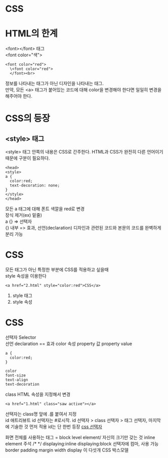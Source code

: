 # CSS

# HTML의 한계
\<font>\</font> 태그<br>
\<font color="색"><br>
```
<font color="red">
  \<font color="red">
  </font><br>
```
정보를 나타내는 태그가 아닌 디자인을 나타내는 태그.<br>
만약, 모든 \<a> 태그가 붙어있는 코드에 대해 color을 변경해야 한다면 일일히 변경을 해주어야 한다.
# CSS의 등장
## \<style> 태그
\<style> 태그 안쪽의 내용은 CSS로 간주한다. HTML과 CSS가 완전히 다른 언어이기 때문에 구분이 필요하다.<br>
  ```
  <head>
<style>
  a {
    color:red;
    text-decoration: none;
  }
</style>
  </head>
  ```
모든 a 태그에 대해 폰트 색깔을 red로 변경<br>
  장식 제거(ex) 밑줄)<br>
  a {} => 선택자<br>
  {} 내부 => 효과, 선언(declaration)
  디자인과 관련된 코드와 본문의 코드를 완벽하게 분리 가능
  # CSS
  모든 태그가 아닌 특정한 부분에 CSS를 적용하고 싶을때<br>
  style 속성을 이용한다
  ```
  <a href="2.html" style="color:red">CSS</a>
  ```
  1. style 태그
  2. style 속성
  
# CSS
선택자 Selector<br>
선언 declaration == 효과
color 속성 property
값 property value
```
a {
  color:red;
}
```
```
color
font-size
text-align
text-decoration
```
class HTML 속성을 지정해서 변경<br>
```
<a href="1.html" class="saw active"></a>
```
선택자는 class명 앞에 .를 붙여서 지정<br>
id 애트리뷰트
id 선택자는 #로시작.
id 선택자 > class 선택자 > 태그 선택자, 마지막에 기술한 것 먼저 적용
id는 단 한번 등장
[css 선택자](https://www.w3schools.com/cssref/css_selectors.asp)

화면 전체를 사용하는 태그 = block level element/ 자신의 크기만 갖는 것 inline element
주석 \/\* \*\/
displaying:inline
displaying:block
선택자에 컴마, 사용 가능
border
padding
margin
width
display
이 다섯개 CSS 박스모델
